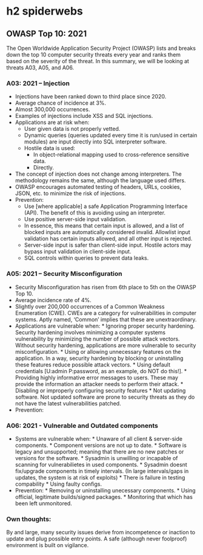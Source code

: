 # h2 spiderwebs
## OWASP Top 10: 2021
The Open Worldwide Application Security Project (OWASP) lists and breaks down the top 10 computer security threats every year and ranks them based on the severity of the threat. In this summary, we will be looking at threats A03, A05, and A06.
### A03: 2021 – Injection
*	Injections have been ranked down to third place since 2020.
*	Average chance of incidence at 3%.
*	Almost 300,000 occurrences.
*	Examples of injections include XSS and SQL injections.
*	Applications are at risk when:
    * User given data is not properly vetted.
    *	Dynamic queries (queries updated every time it is run/used in certain modules) are input directly into SQL interpreter software.
     * Hostile data is used: 
          * In object-relational mapping used to cross-reference sensitive data.
          * Directly.
*	The concept of injection does not change among interpreters. The methodology remains the same, although the language used differs.
*	OWASP encourages automated testing of headers, URLs, cookies, JSON, etc. to minimize the risk of injections.
*	Prevention:
      * Use [where applicable] a safe Application Programming Interface (API). The benefit of this is avoiding using an interpreter.
      * Use positive server-side input validation.
      * In essence, this means that certain input is allowed, and a list of blocked inputs are automatically considered invalid. Allowlist input validation has certain inputs allowed, and all other input is rejected.
      * Server-side input is safer than client-side input. Hostile actors may bypass input validation in client-side input.
      * SQL controls within queries to prevent data leaks.

### A05: 2021 – Security Misconfiguration
*	Security Misconfiguration has risen from 6th place to 5th on the OWASP Top 10.
*	Average incidence rate of 4%. 
* Slightly over 200,000 occurrences of a Common Weakness Enumeration (CWE). CWEs are a category for vulnerabilities in computer systems. Aptly named, ‘Common’ implies that these are unextraordinary. 
* Applications are vulnerable when:
      * Ignoring proper security hardening. Security hardening involves minimizing a computer systems vulnerability by minimizing the number of possible attack vectors. Without security hardening, applications are more vulnerable to security misconfiguration.
      * Using or allowing unnecessary features on the application. In a way, security hardening by blocking or uninstalling these features reduce possible attack vectors.
      * Using default credentials [U:admin P:password, as an example, do NOT do this!].
      * Providing highly informative error messages to users. These may provide the information an attacker needs to perform their attack.
      * Disabling or improperly configuring security features
      * Not updating software. Not updated software are prone to security threats as they do not have the latest vulnerabilities patched.
* Prevention:

### A06: 2021 - Vulnerable and Outdated components
* Systems are vulnerable when:
      * Unaware of all client & server-side components.
      * Component versions are not up to date.
      * Software is legacy and unsupported; meaning that there are no new patches or versions for the software.
      * Sysadmin is unwilling or incapable of scanning for vulnerabilietes in used components.
      * Sysadmin doesnt fix/upgrade components in timely intervals. (In large intervals/gaps in updates, the system is at risk of exploits)
      * There is failure in testing compability
      * Using faulty configs.
* Prevention:
      * Removing or uninstalling unecessary components.
      *  Using official, legitimate builds/signed packages.
      * Monitoring that which has been left unmonitored.

### Own thoughts:
By and large, many security issues derive from incompetence or inaction to update and plug possible entry points. A safe (although never foolproof) environment is built on vigilance.


